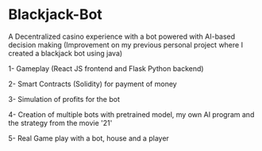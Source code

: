 # Blackjack-Bot

A Decentralized casino experience with a bot powered with AI-based decision making
(Improvement on my previous personal project where I created a blackjack bot using java)


1- Gameplay (React JS frontend and Flask Python backend)

2- Smart Contracts (Solidity) for payment of money

3- Simulation of profits for the bot

4- Creation of multiple bots with pretrained model, my own AI program and the strategy from the movie '21'

5- Real Game play with a bot, house and a player

